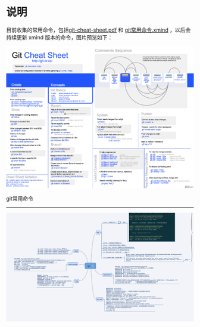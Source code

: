 说明
======
目前收集的常用命令，包括[git-cheat-sheet.pdf](git-cheat-sheet.pdf) 和 [git常用命令.xmind](git常用命令.xmind) ，以后会持续更新 xmind 版本的命令，图片预览如下：

![git-cheat-sheet](git-cheat-sheet.png) 


git常用命令

----------------------

![git常用命令](git常用命令.png)